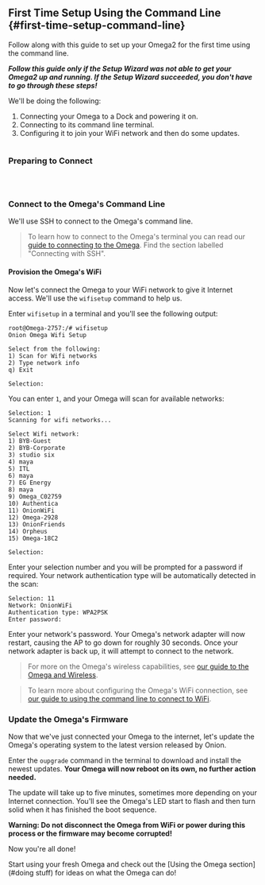 ## First Time Setup Using the Command Line {#first-time-setup-command-line}

<!--  TODO: edit this a intro a little to make it smoother -->

Follow along with this guide to set up your Omega2 for the first time using the command line.

***Follow this guide only if the Setup Wizard was not able to get your Omega2 up and running. If the Setup Wizard succeeded, you don't have to go through these steps!***

 We'll be doing the following:

1. Connecting your Omega to a Dock and powering it on.
1. Connecting to its command line terminal.
1. Configuring it to join your WiFi network and then do some updates.

<!-- Prepare the Hardware -->
```{r child = './First-Time-Components/Hardware-Prep.md'}
```


<!-- Command Line Setup -->

### Preparing to Connect

<!-- Computer Config -->
```{r child = './First-Time-Components/First-Time-Component-01-computer-config.md'}
```

<!-- The Omega's Name -->
```{r child = './First-Time-Components/First-Time-Component-02-omega-name.md'}
```

<!-- Connect to Omega's Wifi AP -->
```{r child = './First-Time-Components/First-Time-Component-03-connect-to-omega-network.md'}
```

### Connect to the Omega's Command Line

We'll use SSH to connect to the Omega's command line.

>To learn how to connect to the Omega's terminal you can read our [guide to connecting to the Omega](#connecting-to-the-omega-terminal). Find the section labelled "Connecting with SSH".

#### Provision the Omega's WiFi

Now let's connect the Omega to your WiFi network to give it Internet access. We'll use the `wifisetup` command to help us.

Enter `wifisetup` in a terminal and you'll see the following output:

```
root@Omega-2757:/# wifisetup
Onion Omega Wifi Setup

Select from the following:
1) Scan for Wifi networks
2) Type network info
q) Exit

Selection:

```

You can enter `1`, and your Omega will scan for available networks:

```
Selection: 1
Scanning for wifi networks...

Select Wifi network:
1) BYB-Guest
2) BYB-Corporate
3) studio six
4) maya
5) ITL
6) maya
7) EG Energy
8) maya
9) Omega_C02759
10) Authentica
11) OnionWiFi
12) Omega-2928
13) OnionFriends
14) Orpheus
15) Omega-18C2

Selection:
```


Enter your selection number and you will be prompted for a password if required. Your network authentication type will be automatically detected in the scan:


```
Selection: 11
Network: OnionWiFi
Authentication type: WPA2PSK
Enter password:
```

Enter your network's password. Your Omega's network adapter will now restart, causing the AP to go down for roughly 30 seconds. Once your network adapter is back up, it will attempt to connect to the network.

> For more on the Omega's wireless capabilities, see [our guide to the Omega and Wireless](#the-omega-and-wireless-connectivity).

>To learn more about configuring the Omega's WiFi connection, see [our guide to using the command line to connect to WiFi](#connecting-to-wifi-networks-command-line).

### Update the Omega's Firmware

Now that we've just connected your Omega to the internet, let's update the Omega's operating system to the latest version released by Onion.

Enter the `oupgrade` command in the terminal to download and install the newest updates. **Your Omega will now reboot on its own, no further action needed.**

The update will take up to five minutes, sometimes more depending on your Internet connection. You'll see the Omega's LED start to flash and then turn solid when it has finished the boot sequence.

**Warning: Do not disconnect the Omega from WiFi or power during this process or the firmware may become corrupted!**

Now you're all done!

Start using your fresh Omega and check out the [Using the Omega section](#doing stuff) for ideas on what the Omega can do!
<!-- Start using your fresh Omega, check out the [Tutorials section](./Tutorials/Contents) or the [Project guides](./Projects/Contents) for ideas on what to do next! -->
<!-- TODO: fix the links above when the content is available -->
